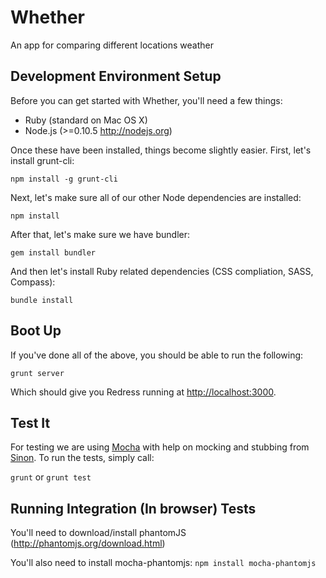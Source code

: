 Whether
=======

An app for comparing different locations weather

Development Environment Setup
-----------------------------

Before you can get started with Whether, you'll need a few things:

* Ruby (standard on Mac OS X)
* Node.js (>=0.10.5 http://nodejs.org)

Once these have been installed, things become slightly easier. First, let's install grunt-cli:

`npm install -g grunt-cli`

Next, let's make sure all of our other Node dependencies are installed:

`npm install`

After that, let's make sure we have bundler:

`gem install bundler`

And then let's install Ruby related dependencies (CSS compliation, SASS, Compass):

`bundle install`

Boot Up
-------

If you've done all of the above, you should be able to run the following:

`grunt server`

Which should give you Redress running at [http://localhost:3000](http://localhost:3000).

Test It
-------

For testing we are using [Mocha](http://mochajs.org/) with help on mocking and stubbing from [Sinon](http://sinonjs.org/docs/). To run the tests, simply call:

`grunt` or `grunt test`

Running Integration (In browser) Tests
--------------------------------------
You'll need to download/install phantomJS (http://phantomjs.org/download.html)

You'll also need to install mocha-phantomjs:
 `npm install mocha-phantomjs`

